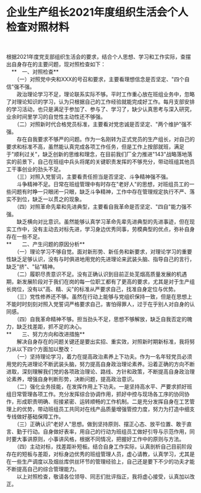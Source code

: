 # 企业生产组长2021年度组织生活会个人检查对照材料

 

根据2021年度党支部组织生活会的要求，结合个人思想、学习和工作实际，查摆出自身存在的主要问题，现对照检查如下：\
　**　一、对照检查**\
　　（一）对照党中央和XXX的号召和要求，主要看理想信念是否坚定、"四个自信"强不强。\
　　政治理论学习不足，理论联系实际不够。平时工作重心放在班组业务中，忽略了对理论知识的学习，认为只根据自己的工作经验就能完成好工作。每月支部安排的学习活动，也只是满足于参加了、参与了、学习了，缺少认真思考与深入研究，业余时间里学习的自觉性主动性还不够强。\
　　（二）对照新时代合格党员标准，主要看对党忠诚是否坚定、"两个维护"强不强。\
　　存在自我要求不够严的问题。作为一名刚转为正式党员的生产组长，对自己的要求和标准不高，虽然能认真完成各项工作任务，但是工作上按部就班，满足于"顺利过关"，缺乏创新的思维和理念，在目前我们厂全力推进"143"战略落地落实的前景下，自己在班组中兵头将尾的关键职责发挥的不够充分，带动班组其他员工干事创业的劲头不足。\
　　（三）对照入党誓词，主要看责任担当是否坚定、斗争精神强不强。\
　　斗争精神不足。日常在班组管理中有时存在"老好人"的思想，对班组员工的一些问题有时睁一只眼闭一只眼，缺乏斗争精神，工作中存在管理规定执行不严、落实不到位，缺乏一以贯之的现象。\
　　（四）对照革命先辈和先进典型，主要看自我革命是否坚定、"四自"能力强不强。\
　　缺乏横向对比意识。虽然能够认真学习革命先辈先进典型的先进事迹，但在现实工作中，没有主动去对标先进，学习身边优秀同事，劳模典型的优点，弥补自身存在一些不足。\
**　　二、产生问题的原因分析**\
　　（一）理论学习不够自觉。面对新形势、新任务和新要求，对理论学习的重要性缺乏足够认识，没有与时俱进地用党的先进理论来武装头脑、指导自己的言行，缺乏"挤"、"钻"精神。\
　　（二）履职尽责意识不足。没有正确认识到目前正处芜烟高质量发展的机遇期，新发展阶段对于我们在岗的每一位职工都有了更高的要求，尤其是对于生产组长岗位，没有以"高、精、尖"的标准从严要求自己，找准自身定位与优势。\
　　（三）党性修养还不够。虽然在行动上能够与党组织保持一致，但是在思想上不能时时刻刻对照入党誓词严格要求自己，害怕得罪人，过于在乎别人对自身的认同感。\
　　（四）自我革命精神不够。担当劲头不足，思想不够解放，缺乏自我否定的魄力，缺乏找差距，抓不足的决心。\
**　　三、努力方向和改进措施**\
　　解决自身存在的问题关键还是要出实招、重实效，对照新时期新标准，我将努力从以下四个方面加以整改：\
　　（一）坚持理论学习，着力在提高政治素养上下功夫。作为一名年轻党员必须用党的先进理论不断武装头脑，努力提高自身政治理论素养。沿着正确的方向不断进取，深刻理解我们党的各项政治理论、路线、方针和政策，不断提高自身政治理论素养，增强自身判断形势，决断问题，提高政治意识。\
　　（二）强化业务技能，在发挥作用上下功夫。一是坚持高水平、严要求抓好班组日常管理各项工作。充分发挥综合协调作用，抓好中控与现场各工序的协同协作，形成职责明确、衔接紧密、运转顺畅的工作机制。二是充分发挥自身在工艺管理上的优势，带动班组员工共同对在线产品质量增强管控力度，努力为打造中细支专线做好基础保障工作。\
　　（三）正确认识"老好人"思想。做到坚持原则、摆正心态、放平位置、敢于直言、勤于行动。自身做好表率，用自己的行动为班组员工做好引导与示范作用，同时要大事讲原则，小事讲风格，根据不同情况，把握好工作中的原则与方法。\
　　（四）主动对标，找差距补短板。结合自身工作实际，认真剖析自己目前阶段存在的短板与差距，对标身边优秀的班组管理人员，虚心请教，认真学习，尤其是在一些生产调度以及烟丝库供丝环节的管理经验上，自己还是要下不少的功夫才能不断提高自己的综合管理能力。\
　　以上对照检查，敬请各位领导、同志们批评指正，我将虚心接受，认真加以改正。
